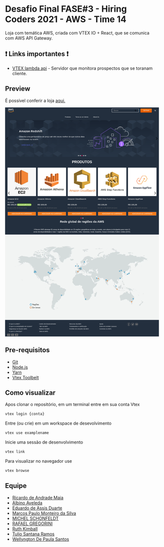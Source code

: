 # Desafio Final FASE#3 - Hiring Coders 2021 - AWS - Time 14

Loja com temática AWS, criada com VTEX IO + React, que se comunica com AWS API Gateway.

## ❗ Links importantes ❗

- [VTEX lambda api](https://github.com/Rafa-gre/VTEX_lambda_api) - Servidor que monitora prospectos que se toranam cliente.

## Preview

É possível conferir a loja [aqui.](https://hiringcoders202114.myvtex.com/)

![aws-store](https://raw.githubusercontent.com/MichelSilvas/vtex-io-aws/master/docs/assets/screencapture-ricardo-hiringcoders202114-myvtex-2021-08-30-17_20_01.png)

## Pre-requisitos
- [Git](https://git-scm.com)
- [Node.js](https://nodejs.org/pt-br/)
- [Yarn](https://classic.yarnpkg.com/)
- [Vtex Toolbelt](https://vtex.io/docs/getting-started/desenvolva-componentes-usando-vtex-io-e-react/2/)

## Como visualizar
Apos clonar o repositório, em um terminal entre em sua conta Vtex
```bash
vtex login {conta}
```
Entre (ou crie) em um workspace de desevolvimento
```bash
vtex use examplename
```
Inicie uma sessão de desenvolvimento
```bash
vtex link
```
Para visualizar no navegador use
```bash
vtex browse
```

## Equipe
- [Ricardo de Andrade Maia](https://github.com/RicardoAndradeM)
- [Albino Aveleda]()
- [Eduardo de Assis Duarte](https://github.com/edu-duarte)
- [Marcos Paulo Monteiro da Silva]()
- [MICHEL SCHONFELDT](https://github.com/michelsilvas)
- [RAFAEL GREGORINI]()
- [Ruth Kimball]()
- [Tulio Santana Ramos]()
- [Wellyngton De Paula Santos]()

